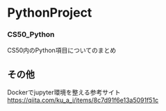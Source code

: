 # PythonProject

### CS50_Python
CS50内のPython項目についてのまとめ

## その他
Dockerでjupyter環境を整える参考サイト  
https://qiita.com/ku_a_i/items/8c7d91f6e13a5091f51c
